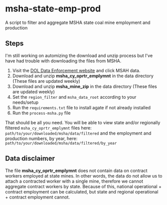 # msha-state-emp-prod
A script to filter and aggregate MSHA state coal mine employment and production

## Steps
I'm still working on automizing the download and unzip process but I've have had trouble with downloading the files from MSHA.

1. Visit the [DOL Data Enforcement website](https://enforcedata.dol.gov/views/data_catalogs.php) and click MSAH data.
2. Download and unzip **msha_cy_oprtr_emplymnt** in the data directory (These files are updated weekly)
3. Download and unzip **msha_mine_zip** in the data directory (These files are updated weekly)
4. Set the `region_filter` and `msha_data_root` according to your needs/setup
5. Run the `requirements.txt` file to install agate if not already installed
6. Run the `process-msha.py` file

That should be all you need. You will be able to view state and/or regionally filtered `msha_cy_oprtr_emplymnt` files here:
`path/to/your/downloaded/msha/data/filtered` and the employment and production numbers, by year, here: `path/to/your/downloaded/msha/data/filtered/by_year`

## Data disclaimer
The file **msha_cy_oprtr_emplymnt** does not contain data on contract workers employed at state mines. In other words, the data do not allow us to attach a contracted worker with a single mine, therefore we cannot aggregate contract workers by state. Because of this, national operational + contract employment can be calculated, but state and regional operational + contract employment cannot. 

